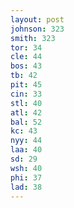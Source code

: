 ```yaml
---
layout: post
johnson: 323
smith: 323
tor: 34
cle: 44
bos: 43
tb: 42
pit: 45
cin: 33
stl: 40
atl: 42
bal: 52
kc: 43
nyy: 44
laa: 40
sd: 29
wsh: 40
phi: 37
lad: 38
---
```

